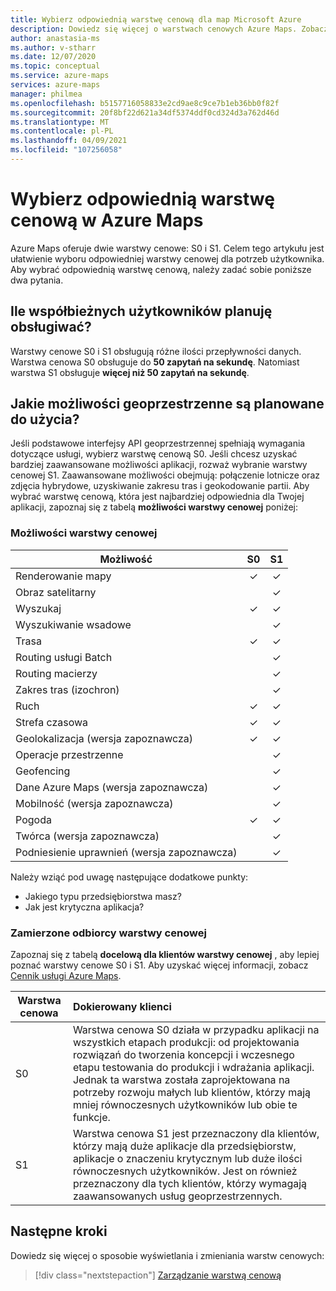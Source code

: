 ```yaml
---
title: Wybierz odpowiednią warstwę cenową dla map Microsoft Azure
description: Dowiedz się więcej o warstwach cenowych Azure Maps. Zobacz, które funkcje są oferowane, w których warstwach i Wyświetl kluczowe zagadnienia dotyczące wyboru warstwy cenowej.
author: anastasia-ms
ms.author: v-stharr
ms.date: 12/07/2020
ms.topic: conceptual
ms.service: azure-maps
services: azure-maps
manager: philmea
ms.openlocfilehash: b5157716058833e2cd9ae8c9ce7b1eb36bb0f82f
ms.sourcegitcommit: 20f8bf22d621a34df5374ddf0cd324d3a762d46d
ms.translationtype: MT
ms.contentlocale: pl-PL
ms.lasthandoff: 04/09/2021
ms.locfileid: "107256058"
---
```

# <a name="choose-the-right-pricing-tier-in-azure-maps"></a>Wybierz odpowiednią warstwę cenową w Azure Maps

Azure Maps oferuje dwie warstwy cenowe: S0 i S1. Celem tego artykułu jest ułatwienie wyboru odpowiedniej warstwy cenowej dla potrzeb użytkownika. Aby wybrać odpowiednią warstwę cenową, należy zadać sobie poniższe dwa pytania.

## <a name="how-many-concurrent-users-do-i-plan-to-support"></a>Ile współbieżnych użytkowników planuję obsługiwać?

Warstwy cenowe S0 i S1 obsługują różne ilości przepływności danych. Warstwa cenowa S0 obsługuje do **50 zapytań na sekundę**. Natomiast warstwa S1 obsługuje **więcej niż 50 zapytań na sekundę**.

## <a name="what-geospatial-capabilities-do-i-plan-to-use"></a>Jakie możliwości geoprzestrzenne są planowane do użycia?

Jeśli podstawowe interfejsy API geoprzestrzennej spełniają wymagania dotyczące usługi, wybierz warstwę cenową S0. Jeśli chcesz uzyskać bardziej zaawansowane możliwości aplikacji, rozważ wybranie warstwy cenowej S1. Zaawansowane możliwości obejmują: połączenie lotnicze oraz zdjęcia hybrydowe, uzyskiwanie zakresu tras i geokodowanie partii. Aby wybrać warstwę cenową, która jest najbardziej odpowiednia dla Twojej aplikacji, zapoznaj się z tabelą **możliwości warstwy cenowej** poniżej:

### <a name="pricing-tier-capabilities"></a>Możliwości warstwy cenowej

| Możliwość                              |        S0           |  S1      |
|-----------------------------------------|:-------------------:|:--------:|
| Renderowanie mapy                              | ✓                   | ✓       |
| Obraz satelitarny                       |                     | ✓        |
| Wyszukaj                                  | ✓                    | ✓        |
| Wyszukiwanie wsadowe                            |                     | ✓        |
| Trasa                                   | ✓                    |✓        |
| Routing usługi Batch                            |                    | ✓        |
| Routing macierzy                          |                     | ✓        |
| Zakres tras (izochron)                |                     | ✓        |
| Ruch                                |✓                    |✓        |
| Strefa czasowa                               |✓                    |✓        |
| Geolokalizacja (wersja zapoznawcza)                    |✓                   |✓        |
| Operacje przestrzenne                        |                    |✓        |
| Geofencing                                |                    |✓        |
| Dane Azure Maps (wersja zapoznawcza)                |                     | ✓        |
| Mobilność (wersja zapoznawcza)                       |                     | ✓        |
| Pogoda                       |✓                    |✓        |
|  Twórca (wersja zapoznawcza)                         |                   |✓        |
|  Podniesienie uprawnień (wersja zapoznawcza)                        |                   |✓        |

Należy wziąć pod uwagę następujące dodatkowe punkty:

* Jakiego typu przedsiębiorstwa masz?
* Jak jest krytyczna aplikacja?

### <a name="pricing-tier-targeted-customers"></a>Zamierzone odbiorcy warstwy cenowej

Zapoznaj się z tabelą **docelową dla klientów warstwy cenowej** , aby lepiej poznać warstwy cenowe S0 i S1. Aby uzyskać więcej informacji, zobacz [Cennik usługi Azure Maps](https://azure.microsoft.com/pricing/details/azure-maps/). 

| Warstwa cenowa  |     Dokierowany klienci                                                                |
|-----------------|:-----------------------------------------------------------------------------------------|
| S0            |    Warstwa cenowa S0 działa w przypadku aplikacji na wszystkich etapach produkcji: od projektowania rozwiązań do tworzenia koncepcji i wczesnego etapu testowania do produkcji i wdrażania aplikacji. Jednak ta warstwa została zaprojektowana na potrzeby rozwoju małych lub klientów, którzy mają mniej równoczesnych użytkowników lub obie te funkcje. 
| S1            |    Warstwa cenowa S1 jest przeznaczony dla klientów, którzy mają duże aplikacje dla przedsiębiorstw, aplikacje o znaczeniu krytycznym lub duże ilości równoczesnych użytkowników. Jest on również przeznaczony dla tych klientów, którzy wymagają zaawansowanych usług geoprzestrzennych.

## <a name="next-steps"></a>Następne kroki

Dowiedz się więcej o sposobie wyświetlania i zmieniania warstw cenowych:

> [!div class="nextstepaction"]
> [Zarządzanie warstwą cenową](how-to-manage-pricing-tier.md)

